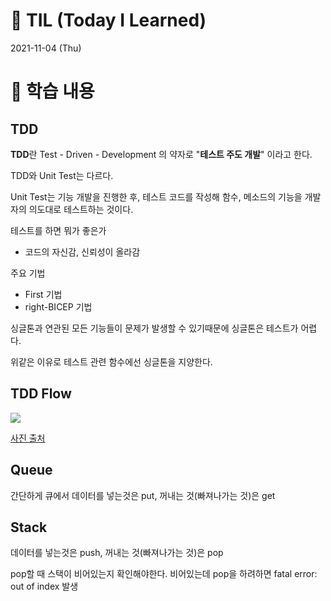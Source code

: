 # 📌 TIL (Today I Learned)

2021-11-04 (Thu)

# 📖 학습 내용

## TDD

**TDD**란 Test - Driven - Development 의 약자로 "**테스트 주도 개발**" 이라고 한다.

TDD와 Unit Test는 다르다.

Unit Test는 기능 개발을 진행한 후, 테스트 코드를 작성해 함수, 메소드의 기능을 개발자의 의도대로 테스트하는 것이다.

테스트를 하면 뭐가 좋은가

- 코드의 자신감, 신뢰성이 올라감

주요 기법

- First 기법
- right-BICEP 기법


싱글톤과 연관된 모든 기능들이 문제가 발생할 수 있기때문에 싱글톤은 테스트가 어렵다.

위같은 이유로 테스트 관련 함수에선 싱글톤을 지양한다.

## TDD Flow

![](https://images.velog.io/images/yim2627/post/e0b7ba21-42d9-454f-9e44-c3d841839756/image.png)

[사진 출처](https://medium.com/pplink/tdd로-프론트엔드-개발-날로-먹기-a95e428d929)

## Queue

간단하게 큐에서 데이터를 넣는것은 put, 꺼내는 것(빠져나가는 것)은 get

## Stack

데이터를 넣는것은 push, 꺼내는 것(빠져나가는 것)은 pop

pop할 때 스택이 비어있는지 확인해야한다.
비어있는데 pop을 하려하면 fatal error: out of index 발생
